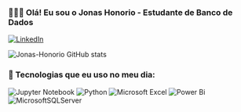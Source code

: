 
### 👨🏻‍💻 Olá! Eu sou o Jonas Honorio - Estudante de Banco de Dados

[![LinkedIn](https://img.shields.io/badge/LinkedIn-Perfil-blue)](https://linkedin.com/in/Jonas-Marques-Honorio)

![Jonas-Honorio GitHub stats](https://github-readme-stats.vercel.app/api?username=Jonas-Honorio&show_icons=true&theme=dracula)

### 🚀 Tecnologias que eu uso no meu dia:
![Jupyter Notebook](https://img.shields.io/badge/jupyter-%23FA0F00.svg?style=for-the-badge&logo=jupyter&logoColor=white) ![Python](https://img.shields.io/badge/python-3670A0?style=for-the-badge&logo=python&logoColor=ffdd54) ![Microsoft Excel](https://img.shields.io/badge/Microsoft_Excel-217346?style=for-the-badge&logo=microsoft-excel&logoColor=white) ![Power Bi](https://img.shields.io/badge/power_bi-F2C811?style=for-the-badge&logo=powerbi&logoColor=black) ![MicrosoftSQLServer](https://img.shields.io/badge/Microsoft%20SQL%20Server-CC2927?style=for-the-badge&logo=microsoft%20sql%20server&logoColor=white)
